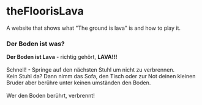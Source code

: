 # theFloorisLava
A website that shows what "The ground is lava" is and how to play it.

### **Der Boden ist was?**

**Der Boden ist Lava** - richtig gehört, **LAVA!!!**<br>
<br>
Schnell! -  Springe auf den nächsten Stuhl um nicht zu verbrennen.<br>
Kein Stuhl da? Dann nimm das Sofa, den Tisch oder zur Not deinen kleinen Bruder aber berühre unter keinen umständen den Boden.
<br><br>
Wer den Boden berührt, verbrennt!